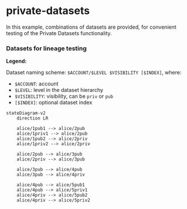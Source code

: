 # private-datasets

In this example, combinations of datasets are provided, for convenient testing of the Private Datasets functionality.

### Datasets for lineage testing

**Legend:**

Dataset naming scheme: `$ACCOUNT/$LEVEL $VISIBILITY [$INDEX]`, where:
- `$ACCOUNT`: account
- `$LEVEL`: level in the dataset hierarchy
- `$VISIBILITY`: visibility, can be `priv` or `pub`
- `[$INDEX]`: optional dataset index


```mermaid
stateDiagram-v2
    direction LR

    alice/1pub1 --> alice/2pub
    alice/1priv1 --> alice/2pub
    alice/1pub2 --> alice/2priv
    alice/1priv2 --> alice/2priv

    alice/2pub --> alice/3pub
    alice/2priv --> alice/3pub

    alice/3pub --> alice/4pub
    alice/3pub --> alice/4priv

    alice/4pub --> alice/5pub1
    alice/4pub --> alice/5priv1
    alice/4priv --> alice/5pub2
    alice/4priv --> alice/5priv2
```
